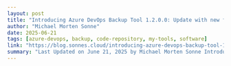 ```yaml
---
layout: post
title: "Introducing Azure DevOps Backup Tool 1.2.0.0: Update with new features and bug fixes!"
author: "Michael Morten Sonne"
date: 2025-06-21
tags: [azure-devops, backup, code-repository, my-tools, software]
link: "https://blog.sonnes.cloud/introducing-azure-devops-backup-tool-1-2-0-0-update-with-new-features-and-bug-fixes/"
summary: "Last Updated on June 21, 2025 by Michael Morten Sonne Introduction I&#8217;m thrilled to announce the latest release&#8230; The post Introducing Azure DevOps Backup Tool 1.2.0.0: Update with new fe..."
---
```

